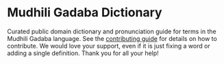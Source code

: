 
# Mudhili Gadaba Dictionary

Curated public domain dictionary and pronunciation guide for terms in the Mudhili Gadaba language. See the [contributing guide](https://github.com/drumworkteam/term/blob/make/.github/contributing.md) for details on how to contribute. We would love your support, even if it is just fixing a word or adding a single definition. Thank you for all your help!